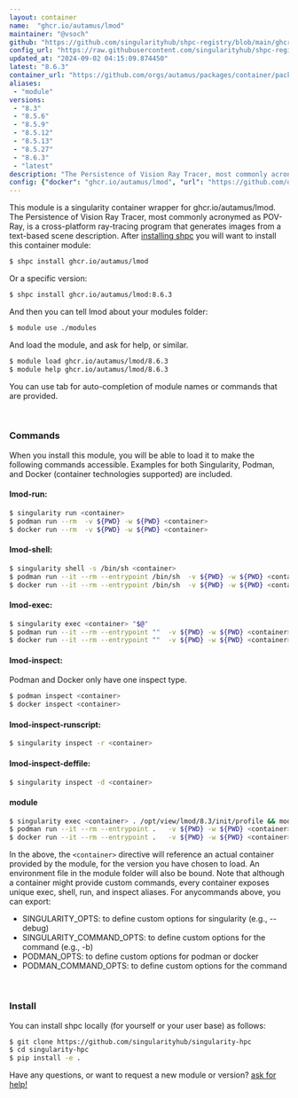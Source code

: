 ```yaml
---
layout: container
name:  "ghcr.io/autamus/lmod"
maintainer: "@vsoch"
github: "https://github.com/singularityhub/shpc-registry/blob/main/ghcr.io/autamus/lmod/container.yaml"
config_url: "https://raw.githubusercontent.com/singularityhub/shpc-registry/main/ghcr.io/autamus/lmod/container.yaml"
updated_at: "2024-09-02 04:15:09.874450"
latest: "8.6.3"
container_url: "https://github.com/orgs/autamus/packages/container/package/lmod"
aliases:
 - "module"
versions:
 - "8.3"
 - "8.5.6"
 - "8.5.9"
 - "8.5.12"
 - "8.5.13"
 - "8.5.27"
 - "8.6.3"
 - "latest"
description: "The Persistence of Vision Ray Tracer, most commonly acronymed as POV-Ray, is a cross-platform ray-tracing program that generates images from a text-based scene description."
config: {"docker": "ghcr.io/autamus/lmod", "url": "https://github.com/orgs/autamus/packages/container/package/lmod", "maintainer": "@vsoch", "description": "The Persistence of Vision Ray Tracer, most commonly acronymed as POV-Ray, is a cross-platform ray-tracing program that generates images from a text-based scene description.", "latest": {"8.6.3": "sha256:1e89a1881f275ad1fc80fc90ee4fc6bf3cc52d8a979089f7025abc439c48a293"}, "tags": {"8.3": "sha256:617368ca58439b0b8e1c94f9e8dc01189a3abfbcdbf75593686ea6eb6d75a122", "8.5.6": "sha256:e1d218f6aac7b1859a7bbb5e848fc0c5f9b14f1ea841a6463b2e7e56d6824160", "8.5.9": "sha256:4ad379f1077be000a7846525fdcda7996682d544e2b3c10328ecf952f6f56704", "8.5.12": "sha256:fb282e72fa034814e678888743305594ce332ac3bc1f249243f233bf441f46ec", "8.5.13": "sha256:3d60a1053639f0bbcf33c85c938b8de8b564684bba38bb1e6dc366a640c0067c", "8.5.27": "sha256:33e27300e48d9e68ae49abf54fab040b319e4f541b1fbab374f593075975ffbc", "8.6.3": "sha256:1e89a1881f275ad1fc80fc90ee4fc6bf3cc52d8a979089f7025abc439c48a293", "latest": "sha256:1e89a1881f275ad1fc80fc90ee4fc6bf3cc52d8a979089f7025abc439c48a293"}, "aliases": {"module": ". /opt/view/lmod/8.3/init/profile && module"}}
---
```


This module is a singularity container wrapper for ghcr.io/autamus/lmod.
The Persistence of Vision Ray Tracer, most commonly acronymed as POV-Ray, is a cross-platform ray-tracing program that generates images from a text-based scene description.
After [installing shpc](#install) you will want to install this container module:


```bash
$ shpc install ghcr.io/autamus/lmod
```

Or a specific version:

```bash
$ shpc install ghcr.io/autamus/lmod:8.6.3
```

And then you can tell lmod about your modules folder:

```bash
$ module use ./modules
```

And load the module, and ask for help, or similar.

```bash
$ module load ghcr.io/autamus/lmod/8.6.3
$ module help ghcr.io/autamus/lmod/8.6.3
```

You can use tab for auto-completion of module names or commands that are provided.

<br>

### Commands

When you install this module, you will be able to load it to make the following commands accessible.
Examples for both Singularity, Podman, and Docker (container technologies supported) are included.

#### lmod-run:

```bash
$ singularity run <container>
$ podman run --rm  -v ${PWD} -w ${PWD} <container>
$ docker run --rm  -v ${PWD} -w ${PWD} <container>
```

#### lmod-shell:

```bash
$ singularity shell -s /bin/sh <container>
$ podman run --it --rm --entrypoint /bin/sh  -v ${PWD} -w ${PWD} <container>
$ docker run --it --rm --entrypoint /bin/sh  -v ${PWD} -w ${PWD} <container>
```

#### lmod-exec:

```bash
$ singularity exec <container> "$@"
$ podman run --it --rm --entrypoint ""  -v ${PWD} -w ${PWD} <container> "$@"
$ docker run --it --rm --entrypoint ""  -v ${PWD} -w ${PWD} <container> "$@"
```

#### lmod-inspect:

Podman and Docker only have one inspect type.

```bash
$ podman inspect <container>
$ docker inspect <container>
```

#### lmod-inspect-runscript:

```bash
$ singularity inspect -r <container>
```

#### lmod-inspect-deffile:

```bash
$ singularity inspect -d <container>
```


#### module

```bash
$ singularity exec <container> . /opt/view/lmod/8.3/init/profile && module
$ podman run --it --rm --entrypoint .   -v ${PWD} -w ${PWD} <container> -c "/opt/view/lmod/8.3/init/profile && module $@"
$ docker run --it --rm --entrypoint .   -v ${PWD} -w ${PWD} <container> -c "/opt/view/lmod/8.3/init/profile && module $@"
```



In the above, the `<container>` directive will reference an actual container provided
by the module, for the version you have chosen to load. An environment file in the
module folder will also be bound. Note that although a container
might provide custom commands, every container exposes unique exec, shell, run, and
inspect aliases. For anycommands above, you can export:

 - SINGULARITY_OPTS: to define custom options for singularity (e.g., --debug)
 - SINGULARITY_COMMAND_OPTS: to define custom options for the command (e.g., -b)
 - PODMAN_OPTS: to define custom options for podman or docker
 - PODMAN_COMMAND_OPTS: to define custom options for the command

<br>

### Install

You can install shpc locally (for yourself or your user base) as follows:

```bash
$ git clone https://github.com/singularityhub/singularity-hpc
$ cd singularity-hpc
$ pip install -e .
```

Have any questions, or want to request a new module or version? [ask for help!](https://github.com/singularityhub/singularity-hpc/issues)